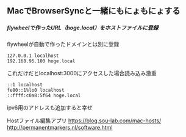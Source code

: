 ## MacでBrowserSyncと一緒にもにょもにょする
##### flywheelで作ったURL（hoge.local）をホストファイルに登録
flywheelが自動で作ったドメインとは別に登録
```
127.0.0.1 localhost
192.168.95.100 hoge.local
```
これだけだとlocalhost:3000にアクセスした場合読み込み激重
```
::1 localhost
fe80::1%lo0 localhost
::ffff:c0a8:5f64 hoge.local
```
ipv6用のアドレスも追加すると幸せ

Hostファイル編集アプリ
https://blog.sou-lab.com/mac-hosts/
http://permanentmarkers.nl/software.html

